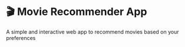 # 🎬 Movie Recommender App

A simple and interactive web app to recommend movies based on your preferences
